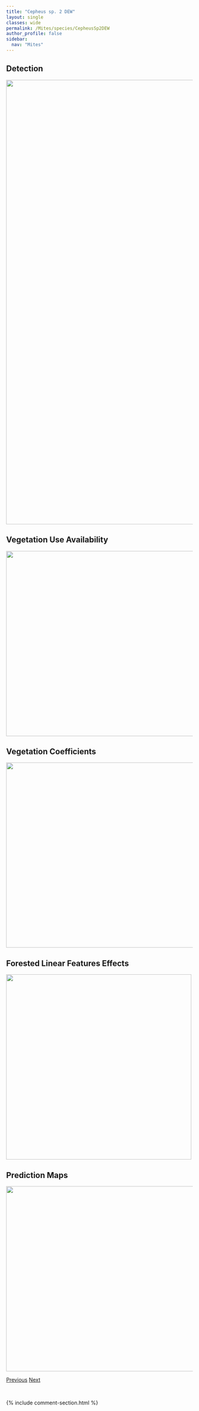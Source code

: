 ```yaml
---
title: "Cepheus sp. 2 DEW"
layout: single
classes: wide
permalink: /Mites/species/CepheusSp2DEW
author_profile: false
sidebar:
  nav: "Mites"
---
```


<h2>Detection</h2>

<a href="https://drive.google.com/uc?export=view&id=1QrQ5y18itzpfwyY_GGWFjnMkP1Xt0rFB">
<img src="https://drive.google.com/uc?export=view&id=1QrQ5y18itzpfwyY_GGWFjnMkP1Xt0rFB" height = "1200" width = "800">
</a>


<h2>Vegetation Use Availability</h2>

<a href="https://drive.google.com/uc?export=view&id=1rB9BBa0xu83QOGM8yYIzq47X88IAM7Di">
<img src="https://drive.google.com/uc?export=view&id=1rB9BBa0xu83QOGM8yYIzq47X88IAM7Di" height = "500" width = "1000">
</a>


<h2>Vegetation Coefficients</h2>

<a href="https://drive.google.com/uc?export=view&id=1HMLAnAHMBryo3V7i1DcB6EuMxBNiHtu_">
<img src="https://drive.google.com/uc?export=view&id=1HMLAnAHMBryo3V7i1DcB6EuMxBNiHtu_" height = "500" width = "1000">
</a>


<h2>Forested Linear Features Effects</h2>

<a href="https://drive.google.com/uc?export=view&id=1jPFLOPjmfq7z4FWZqDUFG0oUHYx3bHjN">
<img src="https://drive.google.com/uc?export=view&id=1jPFLOPjmfq7z4FWZqDUFG0oUHYx3bHjN" height = "500" width = "500">
</a>


<h2>Prediction Maps</h2>

<a href="https://drive.google.com/uc?export=view&id=1MieQPvhxxLPZ3H-ZCu6PrOSWHmRwu1y0">
<img src="https://drive.google.com/uc?export=view&id=1MieQPvhxxLPZ3H-ZCu6PrOSWHmRwu1y0" height = "500" width = "1000">
</a>


<a href="/DevelopmentWebsite/Mites/species/CepheusSp1DEW" class="pagination--pager" title="Cepheus sp. 1 DEW">Previous</a> <a href="/DevelopmentWebsite/Mites/species/CepheusSp2bDEW" class="pagination--pager" title="Cepheus sp. 2B DEW">Next</a>

<p>&nbsp;</p>

{% include comment-section.html %}
